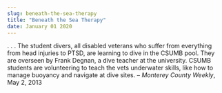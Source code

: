 ```yaml
---
slug: beneath-the-sea-therapy
title: "Beneath the Sea Therapy"
date: January 01 2020
---
```


<p>. . . The student divers, all disabled veterans who suffer from everything from head injuries to PTSD, are learning to dive in the CSUMB pool. They are overseen by Frank Degnan, a dive teacher at the university. CSUMB students are volunteering to teach the vets underwater skills, like how to manage buoyancy and navigate at dive sites. – <em>Monterey County Weekly</em>, May 2, 2013
</p>
